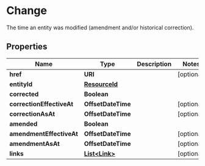 

# Change

The time an entity was modified (amendment and/or historical correction).

## Properties

Name | Type | Description | Notes
------------ | ------------- | ------------- | -------------
**href** | **URI** |  |  [optional]
**entityId** | [**ResourceId**](ResourceId.md) |  | 
**corrected** | **Boolean** |  | 
**correctionEffectiveAt** | **OffsetDateTime** |  |  [optional]
**correctionAsAt** | **OffsetDateTime** |  |  [optional]
**amended** | **Boolean** |  | 
**amendmentEffectiveAt** | **OffsetDateTime** |  |  [optional]
**amendmentAsAt** | **OffsetDateTime** |  |  [optional]
**links** | [**List&lt;Link&gt;**](Link.md) |  |  [optional]



